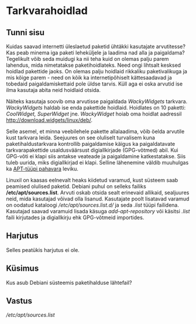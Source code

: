 ﻿# Tarkvarahoidlad

## Tunni sisu


Kuidas saavad internetti üleslaetud paketid ühtäkki kasutajate arvutitesse? Kas peab minema iga paketi leheküljele ja laadima nad alla ja paigaldama? Tegelikult võib seda muidugi ka nii teha kuid on olemas palju parem lahendus, mida nimetatakse paketihoidlateks. Need ongi lihtsalt kesksed hoidlad pakettide jaoks. On olemas palju hoidlaid rikkaliku paketivalikuga ja mis kõige parem - need on kõik ka internetipõhiselt kättesaadavad ja tobedaid paigaldamiskettaid pole üldse tarvis. Küll aga ei oska arvutid ise ilma kasutaja abita neid hoidlaid otsida.

Näiteks kasutaja soovib oma arvutisse paigaldada *WackyWidgets* tarkvara. *WackyWidgets* haldab ise enda pakettide hoidlaid. Hoidlates on 10 paketti: *CoolWidget, SuperWidget* jne. *WackyWidget* hoiab oma hoidlat aadressil http://download.widgets/linux/deb/.

Selle asemel, et minna veebilehele pakette allalaadima, võib öelda arvutile kust tarkvara leida. Seejuures on see oluliselt turvalisem kuna paketihaldustarkvara kontrollib paigaldamise käigus ka paigaldatavate tarkvarapakettide usaldusväärsust digiallkirjade (GPG-võtmed) abil. Kui GPG-võti ei klapi siis antakse veateade ja paigaldamine katkestatakse. Siis tuleb uurida, miks digiallkirjad ei klapi. Selline lähenemine väldib muuhulgas ka [APT-tüüpi pahavara](http://www.arvutikaitse.ee/apt-jouliselt-ebamaarane-kuber-oht/) leviku.

Linuxil on kaasas eelnevalt heaks kiidetud varamud, kust süsteem saab peamised olulised paketid. Debiani puhul on selleks failiks <b>/etc/apt/sources.list</b>. Arvuti oskab otsida sealt erinevaid allikaid, sealjuures neid, mida kasutajad võivad olla lisanud. Kasutajate poolt lisatavad varamud on oodatud kataloogi */etc/apt/sources.list.d/* ja seda *.list* tüüpi failidena. Kasutajad saavad varamuid lisada käsuga *add-apt-repository* või käsitsi *.list* faili kirjutades ja digiallkirju ehk GPG-võtmeid importides.


## Harjutus

Selles peatükis harjutus ei ole.

## Küsimus

Kus asub Debiani süsteemis paketihalduse lähtefail?

## Vastus

*/etc/apt/sources.list*
